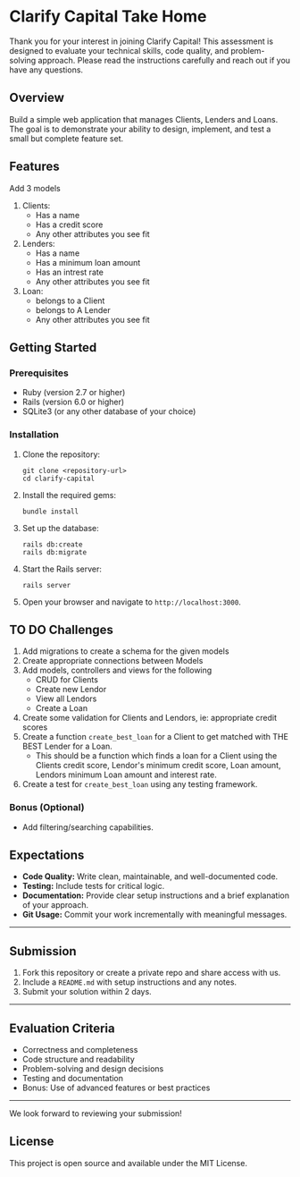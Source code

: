 # Clarify Capital Take Home 

Thank you for your interest in joining Clarify Capital! This assessment is designed to evaluate your technical skills, code quality, and problem-solving approach. Please read the instructions carefully and reach out if you have any questions.

## Overview

Build a simple web application that manages Clients, Lenders and Loans. The goal is to demonstrate your ability to design, implement, and test a small but complete feature set.

## Features

Add 3 models
1. Clients: 
    - Has a name
    - Has a credit score
    - Any other attributes you see fit
2. Lenders:
    - Has a name
    - Has a minimum loan amount
    - Has an intrest rate
    - Any other attributes you see fit
3. Loan:
    - belongs to a Client
    - belongs to A Lender
    - Any other attributes you see fit

## Getting Started

### Prerequisites

- Ruby (version 2.7 or higher)
- Rails (version 6.0 or higher)
- SQLite3 (or any other database of your choice)

### Installation

1. Clone the repository:

   ```
   git clone <repository-url>
   cd clarify-capital
   ```

2. Install the required gems:

   ```
   bundle install
   ```

3. Set up the database:

   ```
   rails db:create
   rails db:migrate
   ```

4. Start the Rails server:

   ```
   rails server
   ```

5. Open your browser and navigate to `http://localhost:3000`.

## TO DO Challenges

1. Add migrations to create a schema for the given models
2. Create appropriate connections between Models
3. Add models, controllers and views for the following
    - CRUD for Clients
    - Create new Lendor
    - View all Lendors
    - Create a Loan 
4. Create some validation for Clients and Lendors, ie: appropriate credit scores
5. Create a function `create_best_loan` for a Client to get matched with THE BEST Lender for a Loan. 
    - This should be a function which finds a loan for a Client using the Clients credit score, Lendor's minimum credit score, Loan amount, Lendors minimum Loan amount and interest rate. 
6. Create a test for `create_best_loan` using any testing framework. 

### Bonus (Optional)

- Add filtering/searching capabilities.

## Expectations

- **Code Quality:** Write clean, maintainable, and well-documented code.
- **Testing:** Include tests for critical logic.
- **Documentation:** Provide clear setup instructions and a brief explanation of your approach.
- **Git Usage:** Commit your work incrementally with meaningful messages.

---

## Submission

1. Fork this repository or create a private repo and share access with us.
2. Include a `README.md` with setup instructions and any notes.
3. Submit your solution within 2 days.

---

## Evaluation Criteria

- Correctness and completeness
- Code structure and readability
- Problem-solving and design decisions
- Testing and documentation
- Bonus: Use of advanced features or best practices

---

We look forward to reviewing your submission!

## License

This project is open source and available under the MIT License.